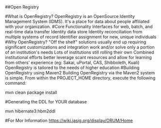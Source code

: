 ##Open Registry


#What is OpenRegistry?
OpenRegistry is an OpenSource Identity Management System (IDMS). It's a place for data about people 
affiliated with your organization.
#Core Functionality
Interfaces for web, batch, and real-time data transfer
Identity data store
Identity reconciliation from multiple systems of record
Identifier assignment for new, unique individuals
#Why OpenRegistry?
"Off the shelf" solutions usually end up requiring significant customizations and integration work and/or solve only a portion of an institution's needs
Lots of institutions still rolling their own
Combined institutional efforts better leverage scant resources and allow for learning from others' experience (eg: Sakai, uPortal, CAS, Shibboleth, Kuali)
OpenRegistry is tailored to the needs of higher education
#Building OpenRegistry using Maven2
Building OpenRegistry via the Maven2 system is simple. From within the PROJECT_HOME directory, execute the following command:

mvn clean package install

#Generating the DDL for YOUR database

mvn hibernate3:hbm2ddl

#For Mor Information
https://wiki.jasig.org/display/ORUM/Home
